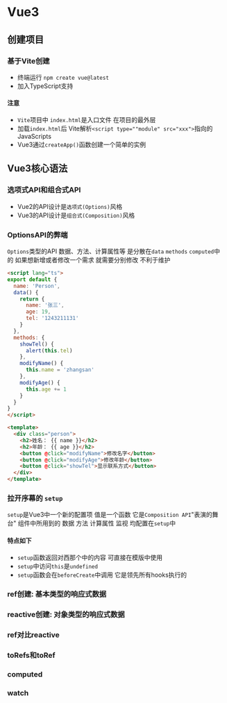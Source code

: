# Vue3

## 创建项目

### 基于Vite创建
- 终端运行 `npm create vue@latest`
- 加入TypeScript支持

#### 注意
- `Vite`项目中 `index.html`是入口文件 在项目的最外层
- 加载`index.html`后 Vite解析`<script type=""module" src="xxx">`指向的JavaScripts
- Vue3通过`createApp()`函数创建一个简单的实例

## Vue3核心语法

### 选项式API和组合式API
- Vue2的API设计是`选项式(Options)`风格
- Vue3的API设计是`组合式(Composition)`风格

### OptionsAPI的弊端
`Options`类型的API 数据、方法、计算属性等 是分散在`data` `methods` `computed`中的 如果想新增或者修改一个需求 就需要分别修改 不利于维护
```html
<script lang="ts">
export default {
  name: 'Person',
  data() {
    return {
      name: '张三',
      age: 19,
      tel: '1243211131'
    }
  },
  methods: {
    showTel() {
      alert(this.tel)
    },
    modifyName() {
      this.name = 'zhangsan'
    },
    modifyAge() {
      this.age += 1
    }
  }
}
</script>

<template>
  <div class="person">
    <h2>姓名： {{ name }}</h2>
    <h2>年龄： {{ age }}</h2>
    <button @click="modifyName">修改名字</button>
    <button @click="modifyAge">修改年龄</button>
    <button @click="showTel">显示联系方式</button>
  </div>
</template>
```

### 拉开序幕的 `setup`
`setup`是Vue3中一个新的配置项 值是一个函数 它是`Composition API`"表演的舞台" 组件中所用到的 数据 方法 计算属性 监视 均配置在`setup`中
#### 特点如下
- `setup`函数返回对西那个中的内容 可直接在模版中使用
- `setup`中访问`this`是`undefined`
- `setup`函数会在`beforeCreate`中调用 它是领先所有hooks执行的

### ref创建: 基本类型的响应式数据

### reactive创建: 对象类型的响应式数据

### ref对比reactive

### toRefs和toRef

### computed

### watch